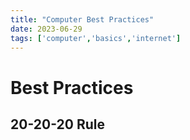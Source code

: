 ```yaml
---
title: "Computer Best Practices"
date: 2023-06-29
tags: ['computer','basics','internet']
---
```


# Best Practices 

## 20-20-20 Rule
